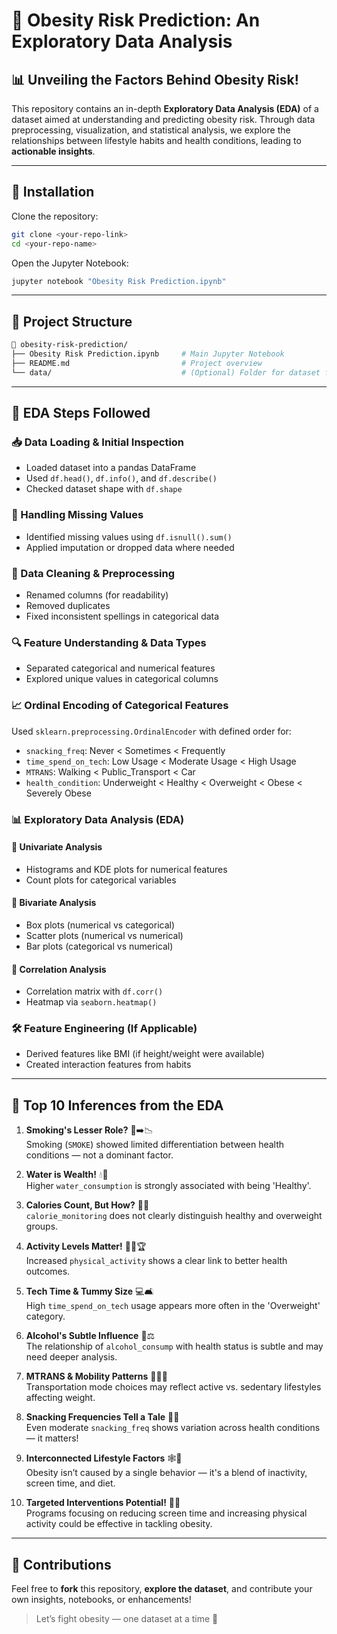 # 🍎 Obesity Risk Prediction: An Exploratory Data Analysis

## 📊 Unveiling the Factors Behind Obesity Risk!

This repository contains an in-depth **Exploratory Data Analysis (EDA)** of a dataset aimed at understanding and predicting obesity risk. Through data preprocessing, visualization, and statistical analysis, we explore the relationships between lifestyle habits and health conditions, leading to **actionable insights**.

---

## 📁 Installation

Clone the repository:

```bash
git clone <your-repo-link>
cd <your-repo-name>
```

Open the Jupyter Notebook:

```bash
jupyter notebook "Obesity Risk Prediction.ipynb"
```

---

## 📝 Project Structure

```bash
📂 obesity-risk-prediction/
├── Obesity Risk Prediction.ipynb     # Main Jupyter Notebook
├── README.md                         # Project overview
└── data/                             # (Optional) Folder for dataset files
```

---

## 👣 EDA Steps Followed

### 📥 Data Loading & Initial Inspection

- Loaded dataset into a pandas DataFrame  
- Used `df.head()`, `df.info()`, and `df.describe()`  
- Checked dataset shape with `df.shape`

### 🧹 Handling Missing Values

- Identified missing values using `df.isnull().sum()`  
- Applied imputation or dropped data where needed

### 🧼 Data Cleaning & Preprocessing

- Renamed columns (for readability)  
- Removed duplicates  
- Fixed inconsistent spellings in categorical data

### 🔍 Feature Understanding & Data Types

- Separated categorical and numerical features  
- Explored unique values in categorical columns

### 📈 Ordinal Encoding of Categorical Features

Used `sklearn.preprocessing.OrdinalEncoder` with defined order for:

- `snacking_freq`: Never < Sometimes < Frequently  
- `time_spend_on_tech`: Low Usage < Moderate Usage < High Usage  
- `MTRANS`: Walking < Public_Transport < Car  
- `health_condition`: Underweight < Healthy < Overweight < Obese < Severely Obese

### 📊 Exploratory Data Analysis (EDA)

#### 🔹 Univariate Analysis
- Histograms and KDE plots for numerical features  
- Count plots for categorical variables

#### 🔹 Bivariate Analysis
- Box plots (numerical vs categorical)  
- Scatter plots (numerical vs numerical)  
- Bar plots (categorical vs numerical)

#### 🔹 Correlation Analysis
- Correlation matrix with `df.corr()`  
- Heatmap via `seaborn.heatmap()`

### 🛠️ Feature Engineering (If Applicable)

- Derived features like BMI (if height/weight were available)  
- Created interaction features from habits

---

## 🌟 Top 10 Inferences from the EDA

1. **Smoking's Lesser Role?** 🚬➡️📉  
   Smoking (`SMOKE`) showed limited differentiation between health conditions — not a dominant factor.

2. **Water is Wealth!** 💧💪  
   Higher `water_consumption` is strongly associated with being 'Healthy'.

3. **Calories Count, But How?** 🍔🤔  
   `calorie_monitoring` does not clearly distinguish healthy and overweight groups.

4. **Activity Levels Matter!** 🏃‍♀️🏆  
   Increased `physical_activity` shows a clear link to better health outcomes.

5. **Tech Time & Tummy Size** 💻🛋️  
   High `time_spend_on_tech` usage appears more often in the 'Overweight' category.

6. **Alcohol's Subtle Influence** 🍻⚖️  
   The relationship of `alcohol_consump` with health status is subtle and may need deeper analysis.

7. **MTRANS & Mobility Patterns** 🚌🚶‍♀️  
   Transportation mode choices may reflect active vs. sedentary lifestyles affecting weight.

8. **Snacking Frequencies Tell a Tale** 🍿🔄  
   Even moderate `snacking_freq` shows variation across health conditions — it matters!

9. **Interconnected Lifestyle Factors** 🕸️🔗  
   Obesity isn’t caused by a single behavior — it's a blend of inactivity, screen time, and diet.

10. **Targeted Interventions Potential!** 🎯💡  
    Programs focusing on reducing screen time and increasing physical activity could be effective in tackling obesity.

---

## 🤝 Contributions

Feel free to **fork** this repository, **explore the dataset**, and contribute your own insights, notebooks, or enhancements!

> Let’s fight obesity — one dataset at a time 💪
